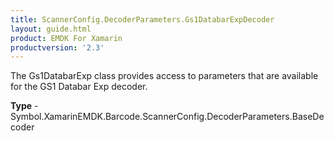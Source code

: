 ```yaml
---
title: ScannerConfig.DecoderParameters.Gs1DatabarExpDecoder
layout: guide.html 
product: EMDK For Xamarin 
productversion: '2.3' 
---
```

The Gs1DatabarExp class provides access to parameters that are available for the GS1 Databar Exp decoder.

**Type** - Symbol.XamarinEMDK.Barcode.ScannerConfig.DecoderParameters.BaseDecoder



